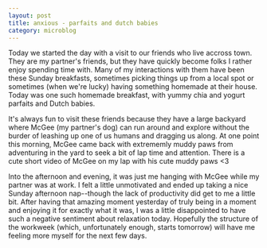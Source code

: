 ```yaml
---
layout: post
title: anxious - parfaits and dutch babies
category: microblog
---
```


Today we started the day with a visit to our friends who live accross town. They are my partner's friends, but they have quickly become folks I rather enjoy spending time with. Many of my interactions with them have been these Sunday breakfasts, sometimes picking things up from a local spot or sometimes (when we're lucky) having something homemade at their house. Today was one such homemade breakfast, with yummy chia and yogurt parfaits and Dutch babies. 

It's always fun to visit these friends because they have a large backyard where McGee (my partner's dog) can run around and explore without the burder of leashing up one of us humans and dragging us along. At one point this morning, McGee came back with extrememly muddy paws from adventuring in the yard to seek a bit of lap time and attention. There is a cute short video of McGee on my lap with his cute muddy paws <3

Into the afternoon and evening, it was just me hanging with McGee while my partner was at work. I felt a little unmotivated and ended up taking a nice Sunday afternoon nap--though the lack of productivity did get to me a little bit. After having that amazing moment yesterday of truly being in a moment and enjoying it for exactly what it was, I was a little disappointed to have such a negative sentiment about relaxation today. Hopefully the structure of the workweek (which, unfortunately enough, starts tomorrow) will have me feeling more myself for the next few days. 
